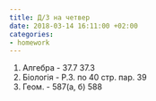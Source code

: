 ```yaml
---
title: Д/З на четвер
date: 2018-03-14 16:11:00 +02:00
categories:
- homework
---
```


1. Алгебра - 37.7 37.3
2. Біологія - Р.З. по 40 стр. пар. 39
3. Геом. - 587(а, б) 588